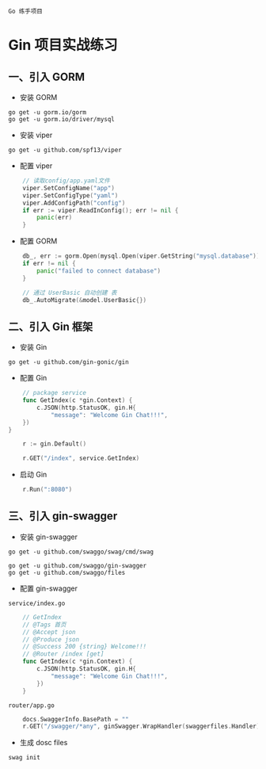 `Go 练手项目`

# Gin 项目实战练习

## 一、引入 GORM

- 安装 GORM

```
go get -u gorm.io/gorm
go get -u gorm.io/driver/mysql
```

- 安装 viper

```
go get -u github.com/spf13/viper
```

- 配置 viper

```go
    // 读取config/app.yaml文件
	viper.SetConfigName("app")
    viper.SetConfigType("yaml")
	viper.AddConfigPath("config")
	if err := viper.ReadInConfig(); err != nil {
		panic(err)
	}
```

- 配置 GORM

```go
	db_, err := gorm.Open(mysql.Open(viper.GetString("mysql.database")), &gorm.Config{})
	if err != nil {
		panic("failed to connect database")
	}

	// 通过 UserBasic 自动创建 表
	db_.AutoMigrate(&model.UserBasic{})
```

## 二、引入 Gin 框架

- 安装 Gin

```
go get -u github.com/gin-gonic/gin
```

- 配置 Gin

```go
	// package service
	func GetIndex(c *gin.Context) {
		c.JSON(http.StatusOK, gin.H{
			"message": "Welcome Gin Chat!!!",
	})
}
```

```go
	r := gin.Default()

	r.GET("/index", service.GetIndex)

```

- 启动 Gin

```go
	r.Run(":8080")
```

## 三、引入 gin-swagger

- 安装 gin-swagger

```
go get -u github.com/swaggo/swag/cmd/swag

go get -u github.com/swaggo/gin-swagger
go get -u github.com/swaggo/files
```

- 配置 gin-swagger

`service/index.go`

```go
	// GetIndex
	// @Tags 首页
	// @Accept json
	// @Produce json
	// @Success 200 {string} Welcome!!!
	// @Router /index [get]
	func GetIndex(c *gin.Context) {
		c.JSON(http.StatusOK, gin.H{
			"message": "Welcome Gin Chat!!!",
		})
	}
```

`router/app.go`

```go
	docs.SwaggerInfo.BasePath = ""
	r.GET("/swagger/*any", ginSwagger.WrapHandler(swaggerfiles.Handler))
```

- 生成 dosc files

```
swag init
```
